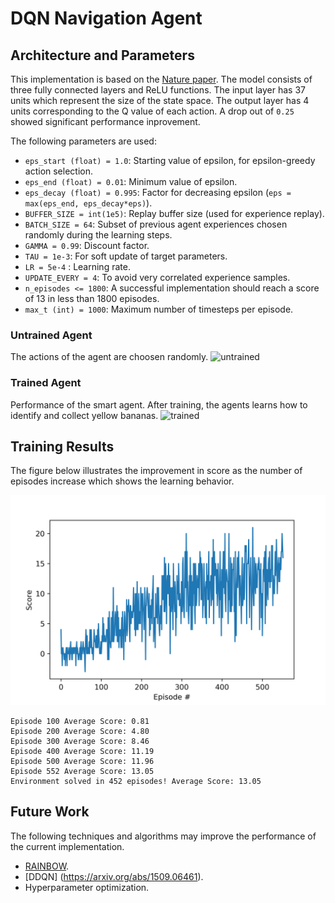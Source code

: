 # DQN Navigation Agent

## Architecture and Parameters

This implementation is based on the [Nature paper](https://www.nature.com/articles/nature14236). The model consists of three fully connected layers and ReLU functions. The input layer has 37 units which represent the size of the state space. The output layer has 4 units corresponding to the Q value of each action. A drop out of `0.25` showed significant performance inprovement.

The following parameters are used: 
- `eps_start (float) = 1.0`: Starting value of epsilon, for epsilon-greedy action selection.
- `eps_end (float) = 0.01`: Minimum value of epsilon.
- `eps_decay (float) = 0.995`: Factor for decreasing epsilon (`eps = max(eps_end, eps_decay*eps)`).
- `BUFFER_SIZE = int(1e5)`:  Replay buffer size (used for experience replay).
- `BATCH_SIZE = 64`: Subset of previous agent experiences chosen randomly during the learning steps.
- `GAMMA = 0.99`: Discount factor.
- `TAU = 1e-3`: For soft update of target parameters.
- `LR = 5e-4` : Learning rate. 
- `UPDATE_EVERY = 4`: To avoid very correlated experience samples.
- `n_episodes <= 1800`: A successful implementation should reach a score of 13 in less than 1800 episodes.
- `max_t (int) = 1000`: Maximum number of timesteps per episode.



### Untrained Agent
The actions of the agent are choosen randomly. 
![untrained](gifs/random_navigation.gif)

### Trained Agent
Performance of the smart agent. After training, the agents learns how to identify and collect yellow bananas.
![trained](gifs/smart_navigation.gif)

## Training Results
The figure below illustrates the improvement in score as the number of episodes increase which shows the learning behavior.

![results](learning_curve.png)

```
Episode 100	Average Score: 0.81
Episode 200	Average Score: 4.80
Episode 300	Average Score: 8.46
Episode 400	Average Score: 11.19
Episode 500	Average Score: 11.96
Episode 552	Average Score: 13.05
Environment solved in 452 episodes!	Average Score: 13.05
```

## Future Work

The following techniques and algorithms may improve the performance of the current implementation.
- [RAINBOW](https://arxiv.org/pdf/1710.02298.pdf).
- [DDQN] (https://arxiv.org/abs/1509.06461).
- Hyperparameter optimization.
